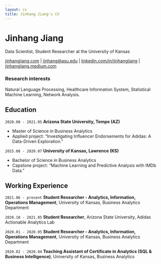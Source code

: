 ```yaml
---
layout: cv
title: Jinhang Jiang's CV
---
```

# Jinhang Jiang
Data Scientist, Student Researcher at the University of Kansas

<div id="webaddress">
<a href="http://jinhangjiang.com">jinhangjiang.com</a>
| <a href="jinhang@asu.edu">jinhang@asu.edu</a>
| <a href="https://www.linkedin.com/in/jinhangjiang/">linkedin.com/in/jinhangjiang</a>
| <a href="https://jinhangjiang.medium.com/">jinhangjiang.medium.com</a>
</div>


### Research interests

Natural Language Processing, Healthcare Information System, Statistical Machine Learning, Network Analysis.


## Education

`2020.08 - 2021.05`
__Arizona State University,  Tempe (AZ)__

- Master of Science in Business Analytics
- Applied project: “Investigating Influencer Endorsements for Adidas: A Data-Driven Exploration.”

`2015.08 - 2020.07`
__University of Kansas, Lawrence (KS)__

- Bachelor of Science in Business Analytics
- Capstone project: “Machine Learning and Predictive Analysis with IMDb Data.”


## Working Experience

`2021.06 - present`
__Student Researcher - Analytics, Information, Operations Management__, University of Kansas, Business Analytics Department



`2020.10 - 2021.05`
__Student Researcher__, Arizona State University, Adidas Actionable Analytics Lab


`2020.01 - 2020.05`
__Student Researcher - Analytics, Information, Operations Management__, University of Kansas, Business Analytics Department


`2020.02 - 2020.04`
__Teaching Assistant of Certificate in Analytics (SQL & Business Intelligence)__, University of Kansas, Business Analytics


<!-- ### Footer

Last updated: June 2021 -->
